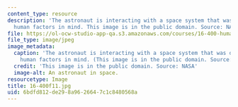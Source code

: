 ```yaml
---
content_type: resource
description: 'The astronaut is interacting with a space system that was designed with
  human factors in mind. This image is in the public domain. Source: NASA.'
file: https://ol-ocw-studio-app-qa.s3.amazonaws.com/courses/16-400-human-factors-engineering-fall-2011/6bdfd812de298a9626647c1c8480568a_16-400f11.jpg
file_type: image/jpeg
image_metadata:
  caption: 'The astronaut is interacting with a space system that was designed with
    human factors in mind. (This image is in the public domain. Source: NASA)'
  credit: 'This image is in the public domain. Source: NASA'
  image-alt: An astronaut in space.
resourcetype: Image
title: 16-400f11.jpg
uid: 6bdfd812-de29-8a96-2664-7c1c8480568a
---
```


